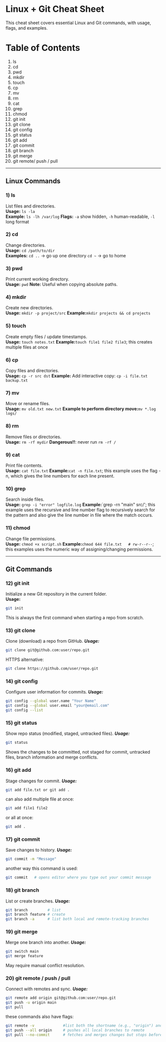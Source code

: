 # Linux + Git Cheat Sheet

This cheat sheet covers essential Linux and Git commands, with usage, flags, and examples.  

# Table of Contents
1. ls
2. cd
3. pwd
4. mkdir
5. touch
6. cp
7. mv
8. rm
9. cat
10. grep
11. chmod
12. git init
13. git clone
14. git config
15. git status
16. git add
17. git commit
18. git branch
19. git merge
20. git remote/ push / pull

---

## Linux Commands

### 1) ls
List files and directories.  
**Usage:** `ls -la`  
**Example:** `ls -lh /var/log`
**Flags:** `-a` show hidden, `-h` human-readable, `-l` long format

### 2) cd
Change directories.  
**Usage:** `cd /path/to/dir`  
**Examples:**
`cd ..` → go up one directory
`cd ~` → go to home

### 3) pwd
Print current working directory.  
**Usage:** `pwd`
**Note:** Useful when copying absolute paths.

### 4) mkdir
Create new directories.  
**Usage:** `mkdir -p project/src`
**Example:**`mkdir projects && cd projects`


### 5) touch
Create empty files / update timestamps.  
**Usage:** `touch notes.txt`
**Example:**`touch file1 file2 file3`; this creates multiple files at once

### 6) cp
Copy files and directories.  
**Usage:** `cp -r src dst`
**Example:**
Add interactive copy: `cp -i file.txt backup.txt`

### 7) mv
Move or rename files.  
**Usage:** `mv old.txt new.txt`
**Example to perform directory move:**`mv *.log logs/`

### 8) rm
Remove files or directories.  
**Usage:** `rm -rf mydir`
**Dangerous!!**: never run `rm -rf /`

### 9) cat
Print file contents.  
**Usage:** `cat file.txt`
**Example:**`cat -n file.txt`; this example uses the flag -n, which gives the line numbers for each line present.

### 10) grep
Search inside files.  
**Usage:** `grep -i "error" logfile.log`
**Example:**`grep -rn "main" src/'; this example uses the recursive and line number flag to recursively search for the pattern and also give the line number in file where the match occurs. 

### 11) chmod
Change file permissions.  
**Usage:** `chmod +x script.sh`
**Example:**`chmod 644 file.txt   # rw-r--r--`; this examples uses the numeric way of assigning/changing permissions.
 
---

## Git Commands

### 12) git init
Initialize a new Git repository in the current folder.  
**Usage:**  
```bash
git init
```
This is always the first command when starting a repo from scratch.

### 13) git clone
Clone (download) a repo from GitHub.
***Usage:***
```bash
git clone git@github.com:user/repo.git
```
HTTPS alternative:
```bash
git clone https://github.com/user/repo.git
```

### 14) git config
Configure user information for commits.
***Usage:***
```bash
git config --global user.name "Your Name"
git config --global user.email "your@email.com"
git config --list
```

### 15) git status
Show repo status (modified, staged, untracked files).
***Usage:***
```bash
git status
```
Shows the changes to be committed, not staged for commit, untracked files, branch information and merge conflicts.

### 16) git add
Stage changes for commit.
***Usage:***
```bash
git add file.txt or git add .
```
can also add multiple file at once:
```bash
git add file1 file2
```
or all at once:
```bash
git add .
```

### 17) git commit
Save changes to history.
***Usage:***
```bash
git commit -m "Message"
```
another way this command is used:
```bash
git commit   # opens editor where you type out your commit message
```

### 18) git branch
List or create branches.
***Usage:***
```bash
git branch         # list
git branch feature # create
git branch -a      # list both local and remote-tracking branches
```

### 19) git merge
Merge one branch into another.
***Usage:***
```bash
git switch main
git merge feature
```
May require manual conflict resolution.

### 20) git remote / push / pull
Connect with remotes and sync.
***Usage:***
```bash
git remote add origin git@github.com:user/repo.git
git push -u origin main
git pull
```
these commands also have flags:
```bash
git remote -v             #list both the shortname (e.g., "origin") and the associated fetch and push URLs.
git push --all origin     # pushes all local branches to remote
git pull --no-commit      # fetches and merges changes but stops before creating a merge commit
```

